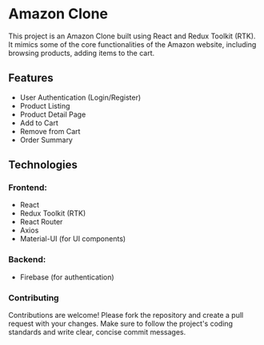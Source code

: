 # Amazon Clone

This project is an Amazon Clone built using React and Redux Toolkit (RTK). It mimics some of the core functionalities of the Amazon website, including browsing products, adding items to the cart.

## Features

- User Authentication (Login/Register)
- Product Listing
- Product Detail Page
- Add to Cart
- Remove from Cart
- Order Summary

## Technologies
### Frontend:

- React
- Redux Toolkit (RTK)
- React Router
- Axios
- Material-UI (for UI components)
### Backend:

- Firebase (for authentication)
### Contributing
Contributions are welcome! Please fork the repository and create a pull request with your changes. Make sure to follow the project's coding standards and write clear, concise commit messages.